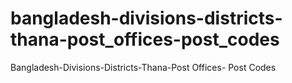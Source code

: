 # bangladesh-divisions-districts-thana-post_offices-post_codes
Bangladesh-Divisions-Districts-Thana-Post Offices- Post Codes
